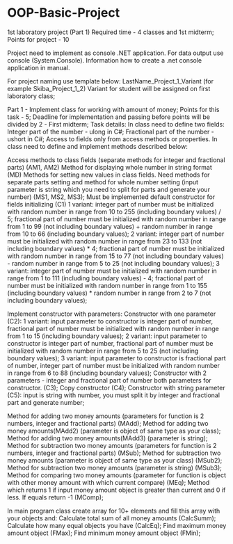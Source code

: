 # OOP-Basic-Project

1st laboratory project (Part 1)
Required time - 4 classes and 1st midterm; Points for project - 10
 
Project need to implement as console .NET application. For data output use console (System.Console). Information how to create a .net console application in manual.

For project naming use template below:
LastName_Project_1_Variant (for example Skiba_Project_1_2)
Variant for student will be assigned on first laboratory class;
 
Part 1 -  Implement class for working with amount of money;
Points for this task - 5;
Deadline for implementation and passing before points will be divided by 2 - First midterm; 
Task details:
In class need to define two fields:
Integer part of the number - ulong in C#;
Fractional part of the number - ushort in C#;
Access to fields only from access methods or properties.
In class need to define and implement methods described below:

Access methods to class fields (separate methods for integer and fractional parts) (AM1, AM2)
Method for displaying whole number in string format (MD)
Methods for setting new values in class fields. Need methods for separate parts setting and method for whole number setting (input parameter is string which you need to split for parts and generate your number) (MS1, MS2, MS3);
Must be implemented default constructor for fields initializing (C1)
1 variant: integer part of number must be initialized with random number in range from 10 to 255 (including boundary values) / 5; fractional part of number must be initialized with random number in range from 1 to 99 (not including boundary values) + random number in range from 10 to 66 (including boundary values);
2 variant: integer part of number must be initialized with random number in range from 23 to 133 (not including boundary values) * 4; fractional part of number must be initialized with random number in range from 15 to 77 (not including boundary values) - random number in range from 5 to 25 (not including boundary values);
3 variant: integer part of number must be initialized with random number in range from 1 to 111 (including boundary values) - 4; fractional part of number must be initialized with random number in range from 1 to 155 (including boundary values) * random number in range from 2 to 7 (not including boundary values);

Implement constructor with parameters:
Constructor with one parameter (C2):
1 variant:  input parameter to constructor is integer part of number, fractional part of number must be initialized with random number in range from 1 to 15 (including boundary values);
2 variant:  input parameter to constructor is integer part of number, fractional part of number must be initialized with random number in range from 5 to 25 (not including boundary values);
3 variant: input parameter to constructor is  fractional part of number,  integer part of number must be initialized with random number in range from 6 to 88 (including boundary values);
Constructor with 2 parameters - integer and fractional part of number both parameters for constructor. (C3);
Copy constructor (C4);
Constructor with string parameter (C5): input is string with number, you must split it by integer and fractional part and generate number;

Method for adding two money amounts (parameters for function is 2 numbers, integer and fractional parts) (MAdd);
Method for adding two money amounts(MAdd2) (parameter is object of same type as your class);
Method for adding two money amounts(MAdd3) (parameter is string);
Method for subtraction two money amounts (parameters for function is 2 numbers, integer and fractional parts) (MSub);
Method for subtraction two money amounts (parameter is object of same type as your class) (MSub2);
Method for subtraction two money amounts (parameter is string) (MSub3);
Method for comparing two money amounts (parameter for function is object with other money amount with which current compare) (MEq);
Method which returns 1 if input money amount object is greater than current and 0 if less. If equals return -1 (MComp);

In main program class create array for 10+ elements and fill this array with your objects and:
Calculate total sum of all money amounts (CalcSumm);
Calculate how many equal objects you have (CalcEq);
Find maximum money amount object (FMax);
Find minimum money amount object (FMin);
